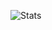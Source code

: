 ![Stats](https://readme-stats-git-main-atmois-projects.vercel.app/api?username=alexpkgs&show_icons=true&include_all_commits=true&count_private=true&theme=dark&hide=stars)

